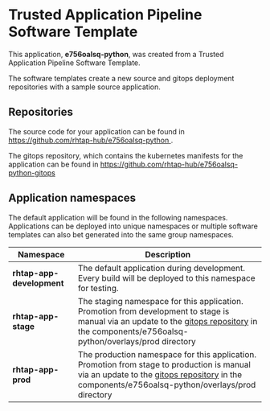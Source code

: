 # Trusted Application Pipeline Software Template

This application, **e756oalsq-python**, was created from a Trusted Application Pipeline Software Template.

The software templates create a new source and gitops deployment repositories with a sample source application. 

## Repositories

The source code for your application can be found in [https://github.com/rhtap-hub/e756oalsq-python ](https://github.com/rhtap-hub/e756oalsq-python ).
 
The gitops repository, which contains the kubernetes manifests for the application can be found in 
[https://github.com/rhtap-hub/e756oalsq-python-gitops ](https://github.com/rhtap-hub/e756oalsq-python-gitops ) 

## Application namespaces 

The default application will be found in the following namespaces. Applications can be deployed into unique namespaces or multiple software templates can also bet generated into the same group namespaces.  

|  Namespace   |  Description   |  
| -------- | -------- |   
| **rhtap-app-development** | The default application during development. Every build will be deployed to this namespace for testing. | 
| **rhtap-app-stage** | The staging namespace for this application. Promotion from development to stage is manual via an update to the [gitops repository](https://github.com/rhtap-hub/e756oalsq-python-gitops ) in the components/e756oalsq-python/overlays/prod directory |  
| **rhtap-app-prod** | The production namespace for this application. Promotion from stage to production is manual via an update to the [gitops repository](https://github.com/rhtap-hub/e756oalsq-python-gitops ) in the components/e756oalsq-python/overlays/prod directory | 